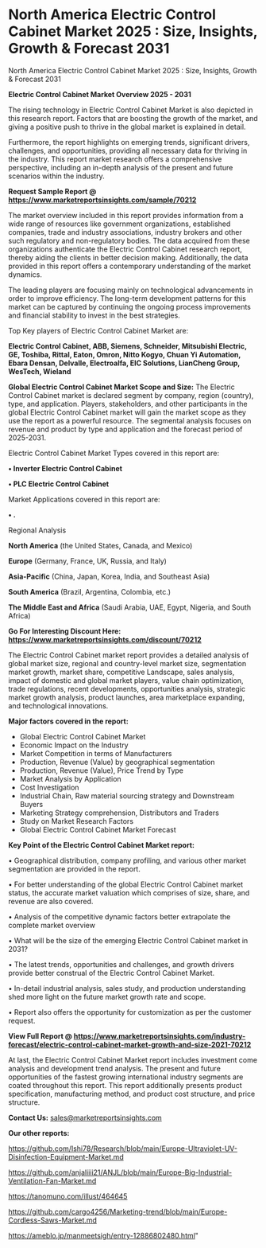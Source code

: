 # North America Electric Control Cabinet Market 2025 : Size, Insights, Growth & Forecast 2031
 North America Electric Control Cabinet Market 2025 : Size, Insights, Growth & Forecast 2031

<Strong> Electric Control Cabinet Market Overview 2025 - 2031</strong>

The rising technology in Electric Control Cabinet Market is also depicted in this research report. Factors that are boosting the growth of the market, and giving a positive push to thrive in the global market is explained in detail.

Furthermore, the report highlights on emerging trends, significant drivers, challenges, and opportunities, providing all necessary data for thriving in the industry. This report market research offers a comprehensive perspective, including an in-depth analysis of the present and future scenarios within the industry.

<strong>Request Sample Report @ <a href=https://www.marketreportsinsights.com/sample/70212>https://www.marketreportsinsights.com/sample/70212</a></strong>

The market overview included in this report provides information from a wide range of resources like government organizations, established companies, trade and industry associations, industry brokers and other such regulatory and non-regulatory bodies. The data acquired from these organizations authenticate the Electric Control Cabinet research report, thereby aiding the clients in better decision making. Additionally, the data provided in this report offers a contemporary understanding of the market dynamics.

The leading players are focusing mainly on technological advancements in order to improve efficiency. The long-term development patterns for this market can be captured by continuing the ongoing process improvements and financial stability to invest in the best strategies.

Top Key players of Electric Control Cabinet Market are:

<strong>Electric Control Cabinet, ABB, Siemens, Schneider, Mitsubishi Electric, GE, Toshiba, Rittal, Eaton, Omron, Nitto Kogyo, Chuan Yi Automation, Ebara Densan, Delvalle, Electroalfa, EIC Solutions, LianCheng Group, WesTech, Wieland</strong>

<strong><b>Global Electric Control Cabinet Market Scope and Size:</b></strong>
The Electric Control Cabinet market is declared segment by company, region (country), type, and application. Players, stakeholders, and other participants in the global Electric Control Cabinet market will gain the market scope as they use the report as a powerful resource. The segmental analysis focuses on revenue and product by type and application and the forecast period of 2025-2031.

Electric Control Cabinet Market Types covered in this report are:

<strong>• Inverter Electric Control Cabinet

• PLC Electric Control Cabinet</strong>

Market Applications covered in this report are:

<strong>• .</strong> 

Regional Analysis

<strong>North America</strong> (the United States, Canada, and Mexico)

<strong>Europe</strong> (Germany, France, UK, Russia, and Italy)

<strong>Asia-Pacific</strong> (China, Japan, Korea, India, and Southeast Asia)

<strong>South America</strong> (Brazil, Argentina, Colombia, etc.)

<strong>The Middle East and Africa</strong> (Saudi Arabia, UAE, Egypt, Nigeria, and South Africa)

<strong>Go For Interesting Discount Here: <a href=https://www.marketreportsinsights.com/discount/70212>https://www.marketreportsinsights.com/discount/70212</a></strong>

The Electric Control Cabinet market report provides a detailed analysis of global market size, regional and country-level market size, segmentation market growth, market share, competitive Landscape, sales analysis, impact of domestic and global market players, value chain optimization, trade regulations, recent developments, opportunities analysis, strategic market growth analysis, product launches, area marketplace expanding, and technological innovations.

<strong><b>Major factors covered in the report:</b></strong>
<ul>
  <li>Global Electric Control Cabinet Market </li>
  <li>Economic Impact on the Industry</li>
  <li>Market Competition in terms of Manufacturers</li>
  <li>Production, Revenue (Value) by geographical segmentation</li>
  <li>Production, Revenue (Value), Price Trend by Type</li>
  <li>Market Analysis by Application</li>
  <li>Cost Investigation</li>
  <li>Industrial Chain, Raw material sourcing strategy and Downstream Buyers</li>
  <li>Marketing Strategy comprehension, Distributors and Traders</li>
  <li>Study on Market Research Factors</li>
  <li>Global Electric Control Cabinet Market Forecast</li>
</ul>

<strong><b>Key Point of the Electric Control Cabinet Market report:</b></strong>

• Geographical distribution, company profiling, and various other market segmentation are provided in the report.

• For better understanding of the global Electric Control Cabinet market status, the accurate market valuation which comprises of size, share, and revenue are also covered.

• Analysis of the competitive dynamic factors better extrapolate the complete market overview

• What will be the size of the emerging Electric Control Cabinet market in 2031?

• The latest trends, opportunities and challenges, and growth drivers provide better construal of the Electric Control Cabinet Market.

• In-detail industrial analysis, sales study, and production understanding shed more light on the future market growth rate and scope.

• Report also offers the opportunity for customization as per the customer request.

<strong><b>View Full Report @ <a href=https://www.marketreportsinsights.com/industry-forecast/electric-control-cabinet-market-growth-and-size-2021-70212>https://www.marketreportsinsights.com/industry-forecast/electric-control-cabinet-market-growth-and-size-2021-70212</a></b></strong>


At last, the Electric Control Cabinet Market report includes investment come analysis and development trend analysis. The present and future opportunities of the fastest growing international industry segments are coated throughout this report. This report additionally presents product specification, manufacturing method, and product cost structure, and price structure.

<strong>Contact Us:</strong>
sales@marketreportsinsights.com

<strong>Our other reports:</strong>

<a href=https://github.com/Ishi78/Research/blob/main/Europe-Ultraviolet-UV-Disinfection-Equipment-Market.md>https://github.com/Ishi78/Research/blob/main/Europe-Ultraviolet-UV-Disinfection-Equipment-Market.md</a>

<a href=https://github.com/anjaliiii21/ANJL/blob/main/Europe-Big-Industrial-Ventilation-Fan-Market.md>https://github.com/anjaliiii21/ANJL/blob/main/Europe-Big-Industrial-Ventilation-Fan-Market.md</a>

<a href=https://tanomuno.com/illust/464645>https://tanomuno.com/illust/464645</a>

<a href=https://github.com/cargo4256/Marketing-trend/blob/main/Europe-Cordless-Saws-Market.md>https://github.com/cargo4256/Marketing-trend/blob/main/Europe-Cordless-Saws-Market.md</a>

<a href=https://ameblo.jp/manmeetsigh/entry-12886802480.html>https://ameblo.jp/manmeetsigh/entry-12886802480.html</a>"
